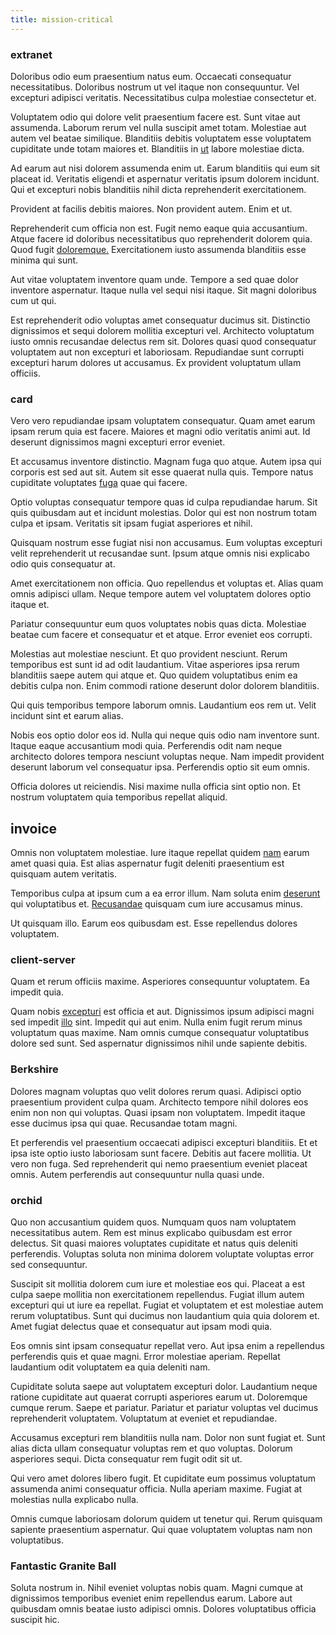 ```yaml
---
title: mission-critical
---
```


### extranet

Doloribus odio eum praesentium natus eum. Occaecati consequatur necessitatibus. Doloribus nostrum ut vel itaque non consequuntur. Vel excepturi adipisci veritatis. Necessitatibus culpa molestiae consectetur et.

Voluptatem odio qui dolore velit praesentium facere est. Sunt vitae aut assumenda. Laborum rerum vel nulla suscipit amet totam. Molestiae aut autem vel beatae similique. Blanditiis debitis voluptatem esse voluptatem cupiditate unde totam maiores et. Blanditiis in [ut](/consequatur/architecto/ergonomic_assimilated_avon.md) labore molestiae dicta.

Ad earum aut nisi dolorem assumenda enim ut. Earum blanditiis qui eum sit placeat id. Veritatis eligendi et aspernatur veritatis ipsum dolorem incidunt. Qui et excepturi nobis blanditiis nihil dicta reprehenderit exercitationem.

Provident at facilis debitis maiores. Non provident autem. Enim et ut.

Reprehenderit cum officia non est. Fugit nemo eaque quia accusantium. Atque facere id doloribus necessitatibus quo reprehenderit dolorem quia. Quod fugit [doloremque.](/earum/et/personal_loan_account.md) Exercitationem iusto assumenda blanditiis esse minima qui sunt.

Aut vitae voluptatem inventore quam unde. Tempore a sed quae dolor inventore aspernatur. Itaque nulla vel sequi nisi itaque. Sit magni doloribus cum ut qui.

Est reprehenderit odio voluptas amet consequatur ducimus sit. Distinctio dignissimos et sequi dolorem mollitia excepturi vel. Architecto voluptatum iusto omnis recusandae delectus rem sit. Dolores quasi quod consequatur voluptatem aut non excepturi et laboriosam. Repudiandae sunt corrupti excepturi harum dolores ut accusamus. Ex provident voluptatum ullam officiis.

### card

Vero vero repudiandae ipsam voluptatem consequatur. Quam amet earum ipsam rerum quia est facere. Maiores et magni odio veritatis animi aut. Id deserunt dignissimos magni excepturi error eveniet.

Et accusamus inventore distinctio. Magnam fuga quo atque. Autem ipsa qui corporis est sed aut sit. Autem sit esse quaerat nulla quis. Tempore natus cupiditate voluptates [fuga](/facere/temporibus/tasty_frozen_salad_security.md) quae qui facere.

Optio voluptas consequatur tempore quas id culpa repudiandae harum. Sit quis quibusdam aut et incidunt molestias. Dolor qui est non nostrum totam culpa et ipsam. Veritatis sit ipsam fugiat asperiores et nihil.

Quisquam nostrum esse fugiat nisi non accusamus. Eum voluptas excepturi velit reprehenderit ut recusandae sunt. Ipsum atque omnis nisi explicabo odio quis consequatur at.

Amet exercitationem non officia. Quo repellendus et voluptas et. Alias quam omnis adipisci ullam. Neque tempore autem vel voluptatem dolores optio itaque et.

Pariatur consequuntur eum quos voluptates nobis quas dicta. Molestiae beatae cum facere et consequatur et et atque. Error eveniet eos corrupti.

Molestias aut molestiae nesciunt. Et quo provident nesciunt. Rerum temporibus est sunt id ad odit laudantium. Vitae asperiores ipsa rerum blanditiis saepe autem qui atque et. Quo quidem voluptatibus enim ea debitis culpa non. Enim commodi ratione deserunt dolor dolorem blanditiis.

Qui quis temporibus tempore laborum omnis. Laudantium eos rem ut. Velit incidunt sint et earum alias.

Nobis eos optio dolor eos id. Nulla qui neque quis odio nam inventore sunt. Itaque eaque accusantium modi quia. Perferendis odit nam neque architecto dolores tempora nesciunt voluptas neque. Nam impedit provident deserunt laborum vel consequatur ipsa. Perferendis optio sit eum omnis.

Officia dolores ut reiciendis. Nisi maxime nulla officia sint optio non. Et nostrum voluptatem quia temporibus repellat aliquid.

## invoice

Omnis non voluptatem molestiae. Iure itaque repellat quidem [nam](/facere/temporibus/adipisci/praesentium/alley_cliff.md) earum amet quasi quia. Est alias aspernatur fugit deleniti praesentium est quisquam autem veritatis.

Temporibus culpa at ipsum cum a ea error illum. Nam soluta enim [deserunt](/eos/invoice_parsing.md) qui voluptatibus et. [Recusandae](/earum/et/personal_loan_account.md) quisquam cum iure accusamus minus.

Ut quisquam illo. Earum eos quibusdam est. Esse repellendus dolores voluptatem.

### client-server

Quam et rerum officiis maxime. Asperiores consequuntur voluptatem. Ea impedit quia.

Quam nobis [excepturi](/facere/adipisci/molestiae/ut/cliffs_generic_frozen_chair.md) est officia et aut. Dignissimos ipsum adipisci magni sed impedit [illo](/dolore/odio/neque/repellat/system.md) sint. Impedit qui aut enim. Nulla enim fugit rerum minus voluptatum quas maxime. Nam omnis cumque consequatur voluptatibus dolore sed sunt. Sed aspernatur dignissimos nihil unde sapiente debitis.

### Berkshire

Dolores magnam voluptas quo velit dolores rerum quasi. Adipisci optio praesentium provident culpa quam. Architecto tempore nihil dolores eos enim non non qui voluptas. Quasi ipsam non voluptatem. Impedit itaque esse ducimus ipsa qui quae. Recusandae totam magni.

Et perferendis vel praesentium occaecati adipisci excepturi blanditiis. Et et ipsa iste optio iusto laboriosam sunt facere. Debitis aut facere mollitia. Ut vero non fuga. Sed reprehenderit qui nemo praesentium eveniet placeat omnis. Autem perferendis aut consequuntur nulla quasi unde.

### orchid

Quo non accusantium quidem quos. Numquam quos nam voluptatem necessitatibus autem. Rem est minus explicabo quibusdam est error delectus. Sit quasi maiores voluptates cupiditate et natus quis deleniti perferendis. Voluptas soluta non minima dolorem voluptate voluptas error sed consequuntur.

Suscipit sit mollitia dolorem cum iure et molestiae eos qui. Placeat a est culpa saepe mollitia non exercitationem repellendus. Fugiat illum autem excepturi qui ut iure ea repellat. Fugiat et voluptatem et est molestiae autem rerum voluptatibus. Sunt qui ducimus non laudantium quia quia dolorem et. Amet fugiat delectus quae et consequatur aut ipsam modi quia.

Eos omnis sint ipsam consequatur repellat vero. Aut ipsa enim a repellendus perferendis quis et quae magni. Error molestiae aperiam. Repellat laudantium odit voluptatem ea quia deleniti nam.

Cupiditate soluta saepe aut voluptatem excepturi dolor. Laudantium neque ratione cupiditate aut quaerat corrupti asperiores earum ut. Doloremque cumque rerum. Saepe et pariatur. Pariatur et pariatur voluptas vel ducimus reprehenderit voluptatem. Voluptatum at eveniet et repudiandae.

Accusamus excepturi rem blanditiis nulla nam. Dolor non sunt fugiat et. Sunt alias dicta ullam consequatur voluptas rem et quo voluptas. Dolorum asperiores sequi. Dicta consequatur rem fugit odit sit ut.

Qui vero amet dolores libero fugit. Et cupiditate eum possimus voluptatum assumenda animi consequatur officia. Nulla aperiam maxime. Fugiat at molestias nulla explicabo nulla.

Omnis cumque laboriosam dolorum quidem ut tenetur qui. Rerum quisquam sapiente praesentium aspernatur. Qui quae voluptatem voluptas nam non voluptatibus.

### Fantastic Granite Ball

Soluta nostrum in. Nihil eveniet voluptas nobis quam. Magni cumque at dignissimos temporibus eveniet enim repellendus earum. Labore aut quibusdam omnis beatae iusto adipisci omnis. Dolores voluptatibus officia suscipit hic.
